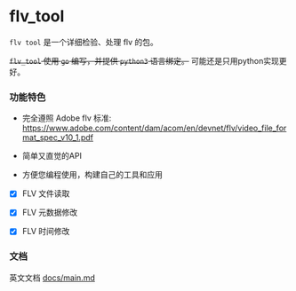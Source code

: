 # flv_tool

`flv tool` 是一个详细检验、处理 flv 的包。

~~`flv_tool` 使用 `go` 编写，并提供 `python3` 语言绑定。~~
可能还是只用python实现更好。


### 功能特色

+ 完全遵照 Adobe flv 标准:<br>
   https://www.adobe.com/content/dam/acom/en/devnet/flv/video_file_format_spec_v10_1.pdf

+ 简单又直觉的API
+ 方便您编程使用，构建自己的工具和应用

- [x] FLV 文件读取
- [x] FLV 元数据修改 
- [x] FLV 时间修改


### 文档

英文文档 [docs/main.md](./docs/main.md)





